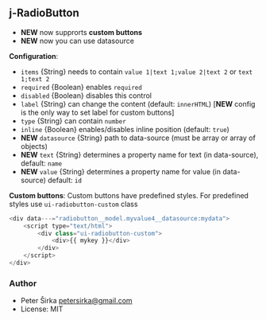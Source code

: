 ## j-RadioButton

- __NEW__ now supprorts __custom buttons__
- __NEW__ now you can use datasource

__Configuration__:

- `items` {String} needs to contain `value 1|text 1;value 2|text 2` or `text 1;text 2`
- `required` {Boolean} enables `required`
- `disabled` {Boolean} disables this control
- `label` {String} can change the content (default: `innerHTML`) [__NEW__ config is the only way to set label for custom buttons]
- `type` {String} can contain `number`
- `inline` {Boolean} enables/disables inline position (default: `true`)
- __NEW__ `datasource` {String} path to data-source (must be array or array of objects)
- __NEW__ `text` {String} determines a property name for text (in data-source), default: `name`
- __NEW__ `value` {String} determines a property name for value (in data-source) default: `id`

__Custom buttons__:
Custom buttons have predefined styles. For predefined styles use `ui-radiobutton-custom` class
```javascript
<div data---="radiobutton__model.myvalue4__datasource:mydata">
	<script type="text/html">
		<div class="ui-radiobutton-custom">
			<div>{{ mykey }}</div>
		</div>
	</script>
</div>
```

### Author

- Peter Širka <petersirka@gmail.com>
- License: MIT